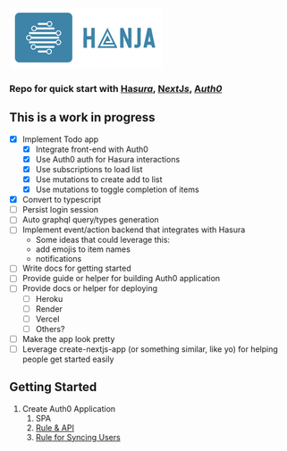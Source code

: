 ![Hanja](assets/hanja_logo.png)

### Repo for quick start with [**Ha***sura*](https://hasura.io), [**N***ext***J***s*](https://nextjs.org/), [**A***uth0*](https://www.auth0.com)

## This is a work in progress

- [x] Implement Todo app
  - [x] Integrate front-end with Auth0
  - [x] Use Auth0 auth for Hasura interactions
  - [x] Use subscriptions to load list
  - [x] Use mutations to create add to list
  - [x] Use mutations to toggle completion of items
- [x] Convert to typescript
- [ ] Persist login session
- [ ] Auto graphql query/types generation
- [ ] Implement event/action backend that integrates with Hasura
  - Some ideas that could leverage this:
  - add emojis to item names
  - notifications
- [ ] Write docs for getting started
- [ ] Provide guide or helper for building Auth0 application
- [ ] Provide docs or helper for deploying
  - [ ] Heroku
  - [ ] Render
  - [ ] Vercel
  - [ ] Others?
- [ ] Make the app look pretty
- [ ] Leverage create-nextjs-app (or something similar, like yo) for helping people get started easily

## Getting Started

1. Create Auth0 Application
   1. SPA
   2. [Rule & API](https://hasura.io/docs/1.0/graphql/manual/guides/integrations/auth0-jwt.html)
   3. [Rule for Syncing Users](https://auth0.com/blog/building-a-collaborative-todo-app-with-realtime-graphql-using-hasura/)
